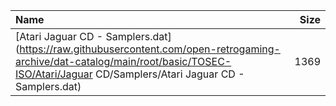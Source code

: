|Name|Size|
|:---|---:|
|[Atari Jaguar CD - Samplers.dat](https://raw.githubusercontent.com/open-retrogaming-archive/dat-catalog/main/root/basic/TOSEC-ISO/Atari/Jaguar CD/Samplers/Atari Jaguar CD - Samplers.dat)|1369|

